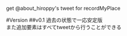 get @about_hiroppy's tweet for recordMyPlace

#Version
##v0.1
過去の状態で一応安定版  
また追加要素はすべてtweetから行うことができる  


